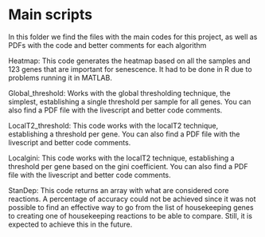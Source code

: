 # Main scripts

In this folder we find the files with the main codes for this project, as well as PDFs with the code and better comments for each algorithm


Heatmap: This code generates the heatmap based on all the samples and 123 genes that are important for senescence. It had to be done in R due to problems running it in MATLAB. 


Global_threshold: Works with the global thresholding technique, the simplest, establishing a single threshold per sample for all genes. You can also find a PDF file with the livescript and better code comments.


LocalT2_threshold: This code works with the localT2 technique, establishing a threshold per gene. You can also find a PDF file with the livescript and better code comments.


Localgini: This code works with the localT2 technique, establishing a threshold per gene based on the gini coefficient. You can also find a PDF file with the livescript and better code comments.


StanDep: This code returns an array with what are considered core reactions. A percentage of accuracy could not be achieved since it was not possible to find an effective way to go from the list of housekeeping genes to creating one of housekeeping reactions to be able to compare. Still, it is expected to achieve this in the future.
